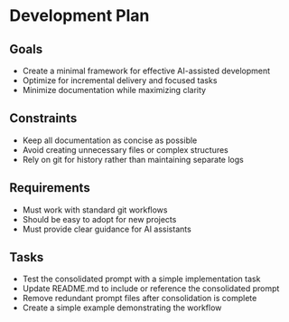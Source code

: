 # Development Plan

## Goals
- Create a minimal framework for effective AI-assisted development
- Optimize for incremental delivery and focused tasks
- Minimize documentation while maximizing clarity

## Constraints
- Keep all documentation as concise as possible
- Avoid creating unnecessary files or complex structures
- Rely on git for history rather than maintaining separate logs

## Requirements
- Must work with standard git workflows
- Should be easy to adopt for new projects
- Must provide clear guidance for AI assistants

## Tasks
- Test the consolidated prompt with a simple implementation task
- Update README.md to include or reference the consolidated prompt
- Remove redundant prompt files after consolidation is complete
- Create a simple example demonstrating the workflow
